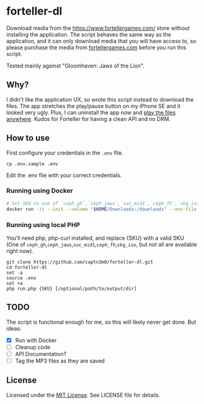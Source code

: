 # forteller-dl

Download media from the https://www.fortellergames.com/ store without installing the application. The script behaves the same way as the application, and it can only download media that you will have access to, so please purchase the media from [fortellergames.com](https://www.fortellergames.com) before you run this script.

Tested mainly against "Gloomhaven: Jaws of the Lion".

## Why?

I didn't like the application UX, so wrote this script instead to download the files. The app stretches the play/pause button on my iPhone SE and it looked very ugly. Plus, I can uninstall the app now and [play the files anywhere](www.defectivebydesign.org). Kudos for Forteller for having a clean API and no DRM.

## How to use

First configure your credentials in the `.env` file. 

`cp .env.sample .env`

Edit the .env file with your correct credentials.

### Running using Docker

```sh
# Set SKU to one of `ceph_gh`,`ceph_jaws`,`suc_mid1`,`ceph_fh`,`skg_iso`
docker run -it --init --volume "$HOME/Downloads:/downloads" --env-file .env ghcr.io/captn3m0/forteller-dl:main [SKU] /downloads
```

### Running using local PHP

You'll need php, php-curl installed, and replace {SKU} with a valid SKU (One of `ceph_gh`,`ceph_jaws`,`suc_mid1`,`ceph_fh`,`skg_iso`, but not all are available right now).

```
git clone https://github.com/captn3m0/forteller-dl.git
cd forteller-dl
set -a
source .env
set +a
php run.php {SKU} [/optional/path/to/output/dir]
```

## TODO

The script is functional enough for me, so this will likely never get done. But ideas:

- [x] Run with Docker
- [ ] Cleanup code
- [ ] API Documentation?
- [ ] Tag the MP3 files as they are saved

## License

Licensed under the [MIT License](https://nemo.mit-license.org/). See LICENSE file for details.